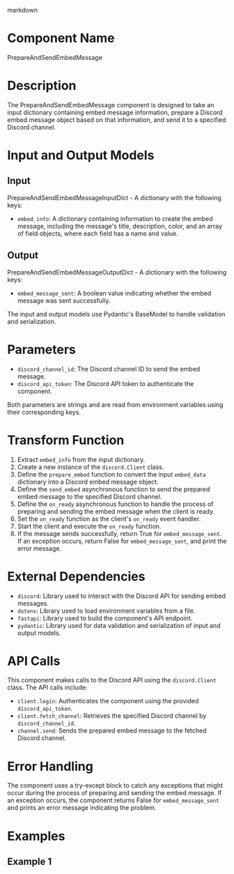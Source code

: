 markdown
# Component Name

PrepareAndSendEmbedMessage

# Description

The PrepareAndSendEmbedMessage component is designed to take an input dictionary containing embed message information, prepare a Discord embed message object based on that information, and send it to a specified Discord channel.

# Input and Output Models

## Input

PrepareAndSendEmbedMessageInputDict - A dictionary with the following keys:
- `embed_info`: A dictionary containing information to create the embed message, including the message's title, description, color, and an array of field objects, where each field has a name and value.

## Output

PrepareAndSendEmbedMessageOutputDict - A dictionary with the following keys:
- `embed_message_sent`: A boolean value indicating whether the embed message was sent successfully.

The input and output models use Pydantic's BaseModel to handle validation and serialization.

# Parameters

- `discord_channel_id`: The Discord channel ID to send the embed message.
- `discord_api_token`: The Discord API token to authenticate the component.

Both parameters are strings and are read from environment variables using their corresponding keys.

# Transform Function

1. Extract `embed_info` from the input dictionary.
2. Create a new instance of the `discord.Client` class.
3. Define the `prepare_embed` function to convert the input `embed_data` dictionary into a Discord embed message object.
4. Define the `send_embed` asynchronous function to send the prepared embed message to the specified Discord channel.
5. Define the `on_ready` asynchronous function to handle the process of preparing and sending the embed message when the client is ready.
6. Set the `on_ready` function as the client's `on_ready` event handler.
7. Start the client and execute the `on_ready` function.
8. If the message sends successfully, return True for `embed_message_sent`. If an exception occurs, return False for `embed_message_sent`, and print the error message.

# External Dependencies

- `discord`: Library used to interact with the Discord API for sending embed messages.
- `dotenv`: Library used to load environment variables from a file.
- `fastapi`: Library used to build the component's API endpoint.
- `pydantic`: Library used for data validation and serialization of input and output models.

# API Calls

This component makes calls to the Discord API using the `discord.Client` class. The API calls include:
- `client.login`: Authenticates the component using the provided `discord_api_token`.
- `client.fetch_channel`: Retrieves the specified Discord channel by `discord_channel_id`.
- `channel.send`: Sends the prepared embed message to the fetched Discord channel.

# Error Handling

The component uses a try-except block to catch any exceptions that might occur during the process of preparing and sending the embed message. If an exception occurs, the component returns False for `embed_message_sent` and prints an error message indicating the problem.

# Examples

## Example 1

